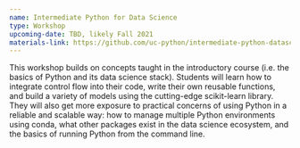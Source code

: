 ```yaml
---
name: Intermediate Python for Data Science
type: Workshop
upcoming-date: TBD, likely Fall 2021
materials-link: https://github.com/uc-python/intermediate-python-datasci
---
```

This workshop builds on concepts taught in the introductory course (i.e. the basics of Python and its data science stack).
Students will learn how to integrate control flow into their code, write their own reusable functions, and build a variety of models using the cutting-edge scikit-learn library.
They will also get more exposure to practical concerns of using Python in a reliable and scalable way: how to manage multiple Python environments using conda, what other packages exist in the data science ecosystem, and the basics of running Python from the command line.
